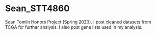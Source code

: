 # Sean_STT4860
Sean Tomlin Honors Project (Spring 2020).
I post cleaned datasets from TCGA for further analysis. I also post gene lists used in my analysis.

